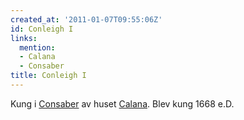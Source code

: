 ```yaml
---
created_at: '2011-01-07T09:55:06Z'
id: Conleigh I
links:
  mention:
  - Calana
  - Consaber
title: Conleigh I
---
```


Kung i [Consaber] av huset [Calana]. Blev kung 1668 e.D.

  [Consaber]: Consaber
  [Calana]: Calana